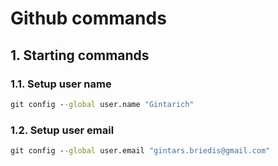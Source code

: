 # Github commands

## 1. Starting commands
### 1.1. Setup user name
```cmd
git config --global user.name "Gintarich"
```
### 1.2. Setup user email
```cmd
git config --global user.email "gintars.briedis@gmail.com"
```
